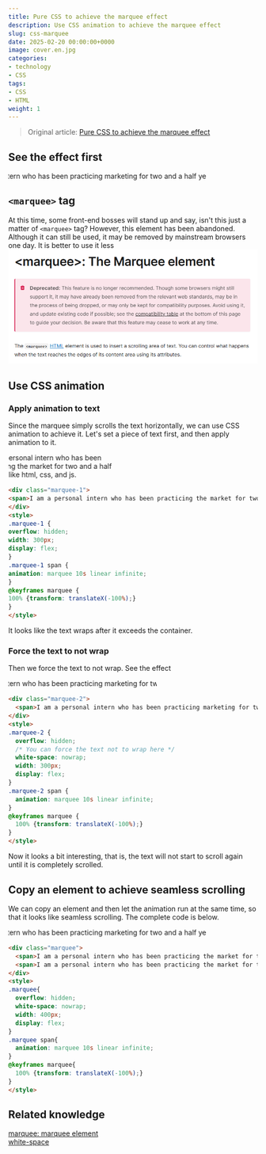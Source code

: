 ```yaml
---
title: Pure CSS to achieve the marquee effect
description: Use CSS animation to achieve the marquee effect
slug: css-marquee
date: 2025-02-20 00:00:00+0000
image: cover.en.jpg
categories:
- technology
- CSS
tags:
- CSS
- HTML
weight: 1
---
```

> Original article: [Pure CSS to achieve the marquee effect](https://blog.zhoujump.club/en/p/css-marquee/)

## See the effect first
<div class="marquee">
<span>I am a personal intern who has been practicing marketing for two and a half years. I like html, css, and js. </span>
<span>I am a personal intern who has been practicing marketing for two and a half years. I like html, css, and js. </span>
</div>
<style>
.marquee {
overflow: hidden;
white-space: nowrap;
width: 400px;
display: flex;
}
.marquee span {
animation: marquee 10s linear infinite;
}
@keyframes marquee {
100% {transform: translateX(-100%);}
}
</style>

## `<marquee>` tag
At this time, some front-end bosses will stand up and say, isn't this just a matter of `<marquee>` tag?
However, this element has been abandoned. Although it can still be used, it may be removed by mainstream browsers one day. It is better to use it less
![The marquee has been removed](1-1-en.png)

## Use CSS animation
### Apply animation to text
Since the marquee simply scrolls the text horizontally, we can use CSS animation to achieve it.
Let's set a piece of text first, and then apply animation to it.

<div class="marquee-1">
  <span>I am a personal intern who has been practicing the market for two and a half years. I like html, css, and js. </span>
</div>
<style>
.marquee-1 {
  overflow: hidden;
  width: 300px;
  display: flex;
}
.marquee-1 span {
  animation: marquee 10s linear infinite;
}
@keyframes marquee {
  100% {transform: translateX(-100%);}
}
</style>

``` html
<div class="marquee-1">
<span>I am a personal intern who has been practicing the market for two and a half years. I like html, css, and js. </span>
</div>
<style>
.marquee-1 {
overflow: hidden;
width: 300px;
display: flex;
}
.marquee-1 span {
animation: marquee 10s linear infinite;
}
@keyframes marquee {
100% {transform: translateX(-100%);}
}
</style>
```
It looks like the text wraps after it exceeds the container.
### Force the text to not wrap
Then we force the text to not wrap. See the effect

<div class="marquee-2">
  <span>I am a personal intern who has been practicing marketing for two and a half years. I like html, css, and js. </span>
</div>
<style>
.marquee-2 {
  overflow: hidden;
  white-space: nowrap;
  width: 300px;
  display: flex;
}
.marquee-2 span {
  animation: marquee 10s linear infinite;
}
@keyframes marquee {
  100% {transform: translateX(-100%);}
}
</style>

``` html
<div class="marquee-2">
  <span>I am a personal intern who has been practicing marketing for two and a half years. I like html, css, and js. </span>
</div>
<style>
.marquee-2 {
  overflow: hidden;
  /* You can force the text not to wrap here */
  white-space: nowrap;
  width: 300px;
  display: flex;
}
.marquee-2 span {
  animation: marquee 10s linear infinite;
}
@keyframes marquee {
  100% {transform: translateX(-100%);}
}
</style>
```
Now it looks a bit interesting, that is, the text will not start to scroll again until it is completely scrolled.
## Copy an element to achieve seamless scrolling
We can copy an element and then let the animation run at the same time, so that it looks like seamless scrolling. The complete code is below.

<div class="marquee">
<span>I am a personal intern who has been practicing marketing for two and a half years. I like html, css, and js. </span>
<span>I am a personal intern who has been practicing the market for two and a half years. I like html, css, and js. </span>
</div>
<style>
.marquee {
overflow: hidden;
white-space: nowrap;
width: 400px;
display: flex;
}
.marquee span {
animation: marquee 10s linear infinite;
}
@keyframes marquee {
100% {transform: translateX(-100%);}
}
</style>

``` html
<div class="marquee">
  <span>I am a personal intern who has been practicing the market for two and a half years. I like html, css, and js. </span>
  <span>I am a personal intern who has been practicing the market for two and a half years. I like html, css, and js. </span>
</div>
<style>
.marquee{
  overflow: hidden;
  white-space: nowrap;
  width: 400px;
  display: flex;
}
.marquee span{
  animation: marquee 10s linear infinite;
}
@keyframes marquee{
  100% {transform: translateX(-100%);}
}
</style>
```
## Related knowledge
[marquee: marquee element](https://developer.mozilla.org/zh-CN/docs/Web/HTML/Element/marquee)<br/>
[white-space](https://developer.mozilla.org/zh-CN/docs/Web/CSS/white-space)